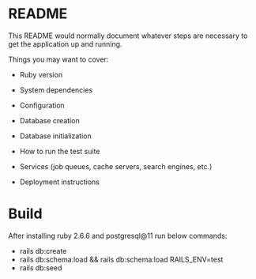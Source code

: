 # README

This README would normally document whatever steps are necessary to get the
application up and running.

Things you may want to cover:

* Ruby version

* System dependencies

* Configuration

* Database creation

* Database initialization

* How to run the test suite

* Services (job queues, cache servers, search engines, etc.)

* Deployment instructions



# Build 

After installing ruby 2.6.6 and postgresql@11 run below commands:

- rails db:create
- rails db:schema:load && rails db:schema:load RAILS_ENV=test
- rails db:seed


